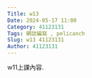 ```yaml
---
Title: w13
Date: 2024-05-17 11:00
Category: 41123131
Tags: 網誌編寫 , pelicanch
Slug: w13 41123131
Author: 41123131
---
```


w11上課內容.
<!-- PELICAN_END_SUMMARY -->













